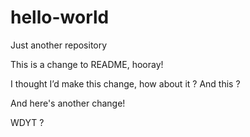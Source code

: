 hello-world
===========

Just another repository

This is a change to README, hooray!

I thought I’d make this change, how about it ? And this ?

And here's another change!

WDYT ?
